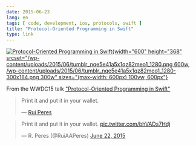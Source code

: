 ```yaml
---
date: 2015-06-23
lang: en
tags: [ code, development, ios, protocols, swift ]
title: "Protocol-Oriented Programming in Swift"
type: link
---
```


[![Protocol-Oriented Programming in
Swift](/wp-content/uploads/2015/06/tumblr_nqe5e41a5x1qz82meo1_1280.png){width="600"
height="368"
srcset="/wp-content/uploads/2015/06/tumblr_nqe5e41a5x1qz82meo1_1280.png 600w, /wp-content/uploads/2015/06/tumblr_nqe5e41a5x1qz82meo1_1280-300x184.png 300w"
sizes="(max-width: 600px) 100vw, 600px"}](/wp-content/uploads/2015/06/tumblr_nqe5e41a5x1qz82meo1_1280.png)

From the WWDC15 talk ["Protocol-Oriented Programming in
Swift"](https://developer.apple.com/videos/wwdc/2015/?id=408)

> Print it and put it in your wallet.
>
> — [Rui
> Peres](https://twitter.com/ruiaaperes/status/613096090112524288)

> Print it and put it in your wallet.
> [pic.twitter.com/bhVADs7Hdj](http://t.co/bhVADs7Hdj)
>
> — R. Peres (@RuiAAPeres) [June 22,
> 2015](https://twitter.com/RuiAAPeres/status/613096090112524288)

